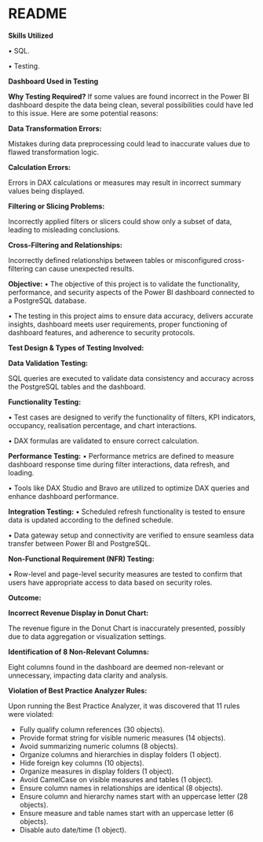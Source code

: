 # README

**Skills Utilized**

• SQL.

• Testing.

**Dashboard Used in Testing**

**Why Testing Required?**
If some values are found incorrect in the Power BI dashboard despite the data being clean, several possibilities could have led to this issue. Here are some potential reasons:

**Data Transformation Errors:**

Mistakes during data preprocessing could lead to inaccurate values due to flawed transformation logic.

**Calculation Errors:**

Errors in DAX calculations or measures may result in incorrect summary values being displayed.

**Filtering or Slicing Problems:**

Incorrectly applied filters or slicers could show only a subset of data, leading to misleading conclusions.

**Cross-Filtering and Relationships:**

Incorrectly defined relationships between tables or misconfigured cross-filtering can cause unexpected results.

**Objective:**
• The objective of this project is to validate the functionality, performance, and security aspects of the Power BI dashboard connected to a PostgreSQL database.

• The testing in this project aims to ensure data accuracy, delivers accurate insights, dashboard meets user requirements, proper functioning of dashboard features, and adherence to security protocols.

**Test Design & Types of Testing Involved:**

**Data Validation Testing:**

SQL queries are executed to validate data consistency and accuracy across the PostgreSQL tables and the dashboard.

**Functionality Testing:**

• Test cases are designed to verify the functionality of filters, KPI indicators, occupancy, realisation percentage, and chart interactions.

• DAX formulas are validated to ensure correct calculation.

**Performance Testing:**
• Performance metrics are defined to measure dashboard response time during filter interactions, data refresh, and loading.

• Tools like DAX Studio and Bravo are utilized to optimize DAX queries and enhance dashboard performance.

**Integration Testing:**
• Scheduled refresh functionality is tested to ensure data is updated according to the defined schedule.

• Data gateway setup and connectivity are verified to ensure seamless data transfer between Power BI and PostgreSQL.

**Non-Functional Requirement (NFR) Testing:**

• Row-level and page-level security measures are tested to confirm that users have appropriate access to data based on security roles.

**Outcome:**

**Incorrect Revenue Display in Donut Chart:**

The revenue figure in the Donut Chart is inaccurately presented, possibly due to data aggregation or visualization settings.

**Identification of 8 Non-Relevant Columns:**

Eight columns found in the dashboard are deemed non-relevant or unnecessary, impacting data clarity and analysis.

**Violation of Best Practice Analyzer Rules:**

Upon running the Best Practice Analyzer, it was discovered that 11 rules were violated:
- Fully qualify column references (30 objects).
- Provide format string for visible numeric measures (14 objects).
- Avoid summarizing numeric columns (8 objects).
- Organize columns and hierarchies in display folders (1 object).
- Hide foreign key columns (10 objects).
- Organize measures in display folders (1 object).
- Avoid CamelCase on visible measures and tables (1 object).
- Ensure column names in relationships are identical (8 objects).
- Ensure column and hierarchy names start with an uppercase letter (28 objects).
- Ensure measure and table names start with an uppercase letter (6 objects).
- Disable auto date/time (1 object).
